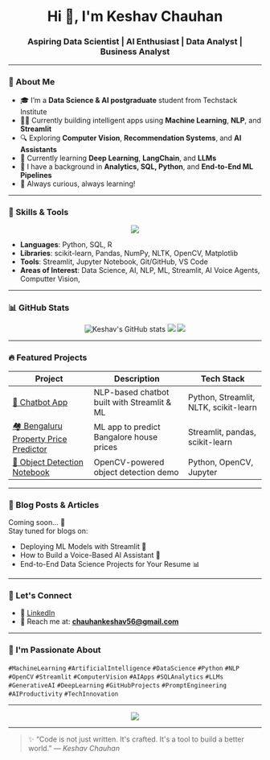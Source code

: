 <h1 align="center">Hi 👋, I'm Keshav Chauhan</h1>
<h3 align="center">Aspiring Data Scientist | AI Enthusiast | Data Analyst | Business Analyst</h3>

---

### 🚀 About Me

- 🎓 I’m a **Data Science & AI postgraduate** student from Techstack Institute
- 👨‍💻 Currently building intelligent apps using **Machine Learning**, **NLP**, and **Streamlit**
- 🔍 Exploring **Computer Vision**, **Recommendation Systems**, and **AI Assistants**
- 🌱 Currently learning **Deep Learning**, **LangChain**, and **LLMs**
- 💼 I have a background in **Analytics, SQL, Python**, and **End-to-End ML Pipelines**
- 🧠 Always curious, always learning!

---

### 🧠 Skills & Tools

<p align="center">
  <img src="https://skillicons.dev/icons?i=python,sklearn,pytorch,tensorflow,sklearn,pandas,numpy,sql,mysql,jupyter,git,github,vscode,html,css" />
</p>

- **Languages**: Python, SQL, R  
- **Libraries**: scikit-learn, Pandas, NumPy, NLTK, OpenCV, Matplotlib  
- **Tools**: Streamlit, Jupyter Notebook, Git/GitHub, VS Code  
- **Areas of Interest**: Data Science, AI, NLP, ML, Streamlit, AI Voice Agents, Computter Vision,

---

### 📊 GitHub Stats

<p align="center">
  <img src="https://github-readme-stats.vercel.app/api?username=Keshav1516&show_icons=true&theme=radical" alt="Keshav's GitHub stats" />
  <img src="https://github-readme-streak-stats.herokuapp.com?user=Keshav1516&theme=radical&hide_border=false" />
  <img src="https://github-readme-stats.vercel.app/api/top-langs/?username=Keshav1516&layout=compact&theme=radical" />
</p>

---

### 🔥 Featured Projects

| Project | Description | Tech Stack |
|--------|-------------|------------|
| [💬 Chatbot App](https://github.com/Keshav1516/end-to-end-chatbot) | NLP-based chatbot built with Streamlit & ML | Python, Streamlit, NLTK, scikit-learn |
| [🏘️ Bengaluru Property Price Predictor](https://github.com/Keshav1516/benglore_property_price_predict_app) | ML app to predict Bangalore house prices | Streamlit, pandas, scikit-learn |
| [🧍 Object Detection Notebook](https://github.com/Keshav1516/object_detection_project) | OpenCV-powered object detection demo | Python, OpenCV, Jupyter |

---

### 📝 Blog Posts & Articles

Coming soon… 🚧  
Stay tuned for blogs on:
- Deploying ML Models with Streamlit 🚀
- How to Build a Voice-Based AI Assistant 🤖
- End-to-End Data Science Projects for Your Resume 📊

---

### 🤝 Let's Connect

- 💼 [LinkedIn](https://www.linkedin.com/in/-keshav-chauhan-/)  
- 📨 Reach me at: **chauhankeshav56@gmail.com**

---

### 🧠 I'm Passionate About

`#MachineLearning` `#ArtificialIntelligence` `#DataScience` `#Python` `#NLP` `#OpenCV` `#Streamlit` `#ComputerVision` `#AIApps` `#SQLAnalytics` `#LLMs` `#GenerativeAI` `#DeepLearning` `#GitHubProjects` `#PromptEngineering` `#AIProductivity` `#TechInnovation`

---

<p align="center">
  <img src="https://github-profile-summary-cards.vercel.app/api/cards/profile-details?username=Keshav1516&theme=radical" />
</p>

---

> ✨ “Code is not just written. It's crafted. It's a tool to build a better world.” — _Keshav Chauhan_
